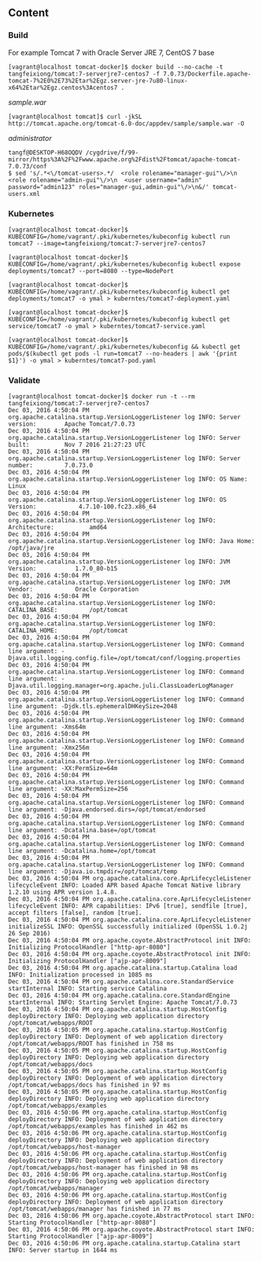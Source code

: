 ## Content

### Build

For example Tomcat 7 with Oracle Server JRE 7, CentOS 7 base

    [vagrant@localhost tomcat-docker]$ docker build --no-cache -t tangfeixiong/tomcat:7-serverjre7-centos7 -f 7.0.73/Dockerfile.apache-tomcat-7%2E0%2E73%2Etar%2Egz.server-jre-7u80-linux-x64%2Etar%2Egz.centos%3Acentos7 .

_sample.war_

    [vagrant@localhost tomcat]$ curl -jkSL http://tomcat.apache.org/tomcat-6.0-doc/appdev/sample/sample.war -O

_administrator_

    tangf@DESKTOP-H68OQDV /cygdrive/f/99-mirror/https%3A%2F%2Fwww.apache.org%2Fdist%2Ftomcat/apache-tomcat-7.0.73/conf
    $ sed 's/.*<\/tomcat-users>.*/  <role rolename="manager-gui"\/>\n  <role rolename="admin-gui"\/>\n  <user username="admin" password="admin123" roles="manager-gui,admin-gui"\/>\n&/' tomcat-users.xml

### Kubernetes

    [vagrant@localhost tomcat-docker]$ KUBECONFIG=/home/vagrant/.pki/kubernetes/kubeconfig kubectl run tomcat7 --image=tangfeixiong/tomcat:7-serverjre7-centos7
    
    [vagrant@localhost tomcat-docker]$ KUBECONFIG=/home/vagrant/.pki/kubernetes/kubeconfig kubectl expose deployments/tomcat7 --port=8080 --type=NodePort
    
    [vagrant@localhost tomcat-docker]$ KUBECONFIG=/home/vagrant/.pki/kubernetes/kubeconfig kubectl get deployments/tomcat7 -o ymal > kuberntes/tomcat7-deployment.yaml
    
    [vagrant@localhost tomcat-docker]$ KUBECONFIG=/home/vagrant/.pki/kubernetes/kubeconfig kubectl get service/tomcat7 -o ymal > kuberntes/tomcat7-service.yaml
    
    [vagrant@localhost tomcat-docker]$ KUBECONFIG=/home/vagrant/.pki/kubernetes/kubeconfig && kubectl get pods/$(kubectl get pods -l run=tomcat7 --no-headers | awk '{print $1}') -o ymal > kuberntes/tomcat7-pod.yaml


### Validate

    [vagrant@localhost tomcat-docker]$ docker run -t --rm tangfeixiong/tomcat:7-serverjre7-centos7
    Dec 03, 2016 4:50:04 PM org.apache.catalina.startup.VersionLoggerListener log INFO: Server version:        Apache Tomcat/7.0.73
    Dec 03, 2016 4:50:04 PM org.apache.catalina.startup.VersionLoggerListener log INFO: Server built:          Nov 7 2016 21:27:23 UTC
    Dec 03, 2016 4:50:04 PM org.apache.catalina.startup.VersionLoggerListener log INFO: Server number:         7.0.73.0
    Dec 03, 2016 4:50:04 PM org.apache.catalina.startup.VersionLoggerListener log INFO: OS Name:               Linux
    Dec 03, 2016 4:50:04 PM org.apache.catalina.startup.VersionLoggerListener log INFO: OS Version:            4.7.10-100.fc23.x86_64
    Dec 03, 2016 4:50:04 PM org.apache.catalina.startup.VersionLoggerListener log INFO: Architecture:          amd64
    Dec 03, 2016 4:50:04 PM org.apache.catalina.startup.VersionLoggerListener log INFO: Java Home:             /opt/java/jre
    Dec 03, 2016 4:50:04 PM org.apache.catalina.startup.VersionLoggerListener log INFO: JVM Version:           1.7.0_80-b15
    Dec 03, 2016 4:50:04 PM org.apache.catalina.startup.VersionLoggerListener log INFO: JVM Vendor:            Oracle Corporation
    Dec 03, 2016 4:50:04 PM org.apache.catalina.startup.VersionLoggerListener log INFO: CATALINA_BASE:         /opt/tomcat
    Dec 03, 2016 4:50:04 PM org.apache.catalina.startup.VersionLoggerListener log INFO: CATALINA_HOME:         /opt/tomcat
    Dec 03, 2016 4:50:04 PM org.apache.catalina.startup.VersionLoggerListener log INFO: Command line argument: -Djava.util.logging.config.file=/opt/tomcat/conf/logging.properties
    Dec 03, 2016 4:50:04 PM org.apache.catalina.startup.VersionLoggerListener log INFO: Command line argument: -Djava.util.logging.manager=org.apache.juli.ClassLoaderLogManager
    Dec 03, 2016 4:50:04 PM org.apache.catalina.startup.VersionLoggerListener log INFO: Command line argument: -Djdk.tls.ephemeralDHKeySize=2048
    Dec 03, 2016 4:50:04 PM org.apache.catalina.startup.VersionLoggerListener log INFO: Command line argument: -Xms64m
    Dec 03, 2016 4:50:04 PM org.apache.catalina.startup.VersionLoggerListener log INFO: Command line argument: -Xmx256m
    Dec 03, 2016 4:50:04 PM org.apache.catalina.startup.VersionLoggerListener log INFO: Command line argument: -XX:PermSize=64m
    Dec 03, 2016 4:50:04 PM org.apache.catalina.startup.VersionLoggerListener log INFO: Command line argument: -XX:MaxPermSize=256
    Dec 03, 2016 4:50:04 PM org.apache.catalina.startup.VersionLoggerListener log INFO: Command line argument: -Djava.endorsed.dirs=/opt/tomcat/endorsed
    Dec 03, 2016 4:50:04 PM org.apache.catalina.startup.VersionLoggerListener log INFO: Command line argument: -Dcatalina.base=/opt/tomcat
    Dec 03, 2016 4:50:04 PM org.apache.catalina.startup.VersionLoggerListener log INFO: Command line argument: -Dcatalina.home=/opt/tomcat
    Dec 03, 2016 4:50:04 PM org.apache.catalina.startup.VersionLoggerListener log INFO: Command line argument: -Djava.io.tmpdir=/opt/tomcat/temp
    Dec 03, 2016 4:50:04 PM org.apache.catalina.core.AprLifecycleListener lifecycleEvent INFO: Loaded APR based Apache Tomcat Native library 1.2.10 using APR version 1.4.8.
    Dec 03, 2016 4:50:04 PM org.apache.catalina.core.AprLifecycleListener lifecycleEvent INFO: APR capabilities: IPv6 [true], sendfile [true], accept filters [false], random [true].
    Dec 03, 2016 4:50:04 PM org.apache.catalina.core.AprLifecycleListener initializeSSL INFO: OpenSSL successfully initialized (OpenSSL 1.0.2j  26 Sep 2016)
    Dec 03, 2016 4:50:04 PM org.apache.coyote.AbstractProtocol init INFO: Initializing ProtocolHandler ["http-apr-8080"]
    Dec 03, 2016 4:50:04 PM org.apache.coyote.AbstractProtocol init INFO: Initializing ProtocolHandler ["ajp-apr-8009"]
    Dec 03, 2016 4:50:04 PM org.apache.catalina.startup.Catalina load INFO: Initialization processed in 1085 ms
    Dec 03, 2016 4:50:04 PM org.apache.catalina.core.StandardService startInternal INFO: Starting service Catalina
    Dec 03, 2016 4:50:04 PM org.apache.catalina.core.StandardEngine startInternal INFO: Starting Servlet Engine: Apache Tomcat/7.0.73
    Dec 03, 2016 4:50:04 PM org.apache.catalina.startup.HostConfig deployDirectory INFO: Deploying web application directory /opt/tomcat/webapps/ROOT
    Dec 03, 2016 4:50:05 PM org.apache.catalina.startup.HostConfig deployDirectory INFO: Deployment of web application directory /opt/tomcat/webapps/ROOT has finished in 758 ms
    Dec 03, 2016 4:50:05 PM org.apache.catalina.startup.HostConfig deployDirectory INFO: Deploying web application directory /opt/tomcat/webapps/docs
    Dec 03, 2016 4:50:05 PM org.apache.catalina.startup.HostConfig deployDirectory INFO: Deployment of web application directory /opt/tomcat/webapps/docs has finished in 97 ms
    Dec 03, 2016 4:50:05 PM org.apache.catalina.startup.HostConfig deployDirectory INFO: Deploying web application directory /opt/tomcat/webapps/examples
    Dec 03, 2016 4:50:06 PM org.apache.catalina.startup.HostConfig deployDirectory INFO: Deployment of web application directory /opt/tomcat/webapps/examples has finished in 462 ms
    Dec 03, 2016 4:50:06 PM org.apache.catalina.startup.HostConfig deployDirectory INFO: Deploying web application directory /opt/tomcat/webapps/host-manager
    Dec 03, 2016 4:50:06 PM org.apache.catalina.startup.HostConfig deployDirectory INFO: Deployment of web application directory /opt/tomcat/webapps/host-manager has finished in 98 ms
    Dec 03, 2016 4:50:06 PM org.apache.catalina.startup.HostConfig deployDirectory INFO: Deploying web application directory /opt/tomcat/webapps/manager
    Dec 03, 2016 4:50:06 PM org.apache.catalina.startup.HostConfig deployDirectory INFO: Deployment of web application directory /opt/tomcat/webapps/manager has finished in 77 ms
    Dec 03, 2016 4:50:06 PM org.apache.coyote.AbstractProtocol start INFO: Starting ProtocolHandler ["http-apr-8080"]
    Dec 03, 2016 4:50:06 PM org.apache.coyote.AbstractProtocol start INFO: Starting ProtocolHandler ["ajp-apr-8009"]
    Dec 03, 2016 4:50:06 PM org.apache.catalina.startup.Catalina start INFO: Server startup in 1644 ms    